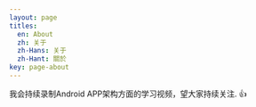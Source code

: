 ```yaml
---
layout: page
titles:
  en: About
  zh: 关于
  zh-Hans: 关于
  zh-Hant: 關於
key: page-about
---
```


我会持续录制Android APP架构方面的学习视频，望大家持续关注. :+1:
